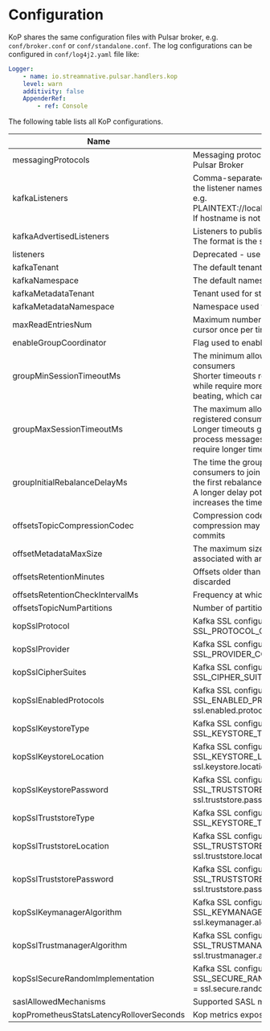 # Configuration

KoP shares the same configuration files with Pulsar broker, e.g. `conf/broker.conf` or `conf/standalone.conf`. The log configurations can be configured in `conf/log4j2.yaml` file like:

```yaml
Logger:
    - name: io.streamnative.pulsar.handlers.kop
    level: warn
    additivity: false
    AppenderRef:
        - ref: Console
```

The following table lists all KoP configurations.

|Name|Description|Default|
|---|---|---|
|messagingProtocols|  Messaging protocols available for being loaded by Pulsar Broker |kafka|
|kafkaListeners|Comma-separated list of URIs we will listen on and the listener names.<br>e.g. PLAINTEXT://localhost:9092,SSL://localhost:9093.<br>If hostname is not set, bind to the default interface.||
|kafkaAdvertisedListeners|Listeners to publish to ZooKeeper for clients to use.<br>The format is the same as `kafkaListeners`.||
|listeners|Deprecated - use `kafkaListeners` instead. ||
|kafkaTenant| The default tenant of Kafka's topics |public|
|kafkaNamespace| The default namespace of Kafka's topics |default|
|kafkaMetadataTenant| Tenant used for storing Kafka metadata topics |public|
|kafkaMetadataNamespace| Namespace used for storing Kafka metadata topics  |__kafka|
|maxReadEntriesNum| Maximum number of entries that are read from cursor once per time  |5|
|enableGroupCoordinator|  Flag used to enable the group coordinator  |true|
|groupMinSessionTimeoutMs| The minimum allowed session timeout for registered consumers<br>Shorter timeouts result in quicker failure detection while require more frequent consumer heart beating, which can overwhelm broker resources.  |6000|
|groupMaxSessionTimeoutMs| The maximum allowed session timeout for registered consumers. <br>Longer timeouts give consumers more time to process messages between heartbeats while require longer time to detect failures. |300000|
|groupInitialRebalanceDelayMs| The time the group coordinator waits for more consumers to join a new group before performing the first rebalance <br> A longer delay potentially reduces rebalances, but increases the time until processing begins.  |3000|
|offsetsTopicCompressionCodec| Compression codec for the offsets topic <br>compression may be used to achieve "atomic" commits  |N/A|
|offsetMetadataMaxSize| The maximum size in bytes for a metadata entry associated with an offset commit  |4096|
|offsetsRetentionMinutes| Offsets older than this retention period are discarded |10080|
|offsetsRetentionCheckIntervalMs| Frequency at which to check for stale offsets  |600000|
|offsetsTopicNumPartitions| Number of partitions for the offsets topic  |8|
|kopSslProtocol| Kafka SSL configuration map with: SSL_PROTOCOL_CONFIG = ssl.protocol |TLS|
|kopSslProvider| Kafka SSL configuration map with: SSL_PROVIDER_CONFIG = ssl.provider | N/A |
|kopSslCipherSuites| Kafka SSL configuration map with: SSL_CIPHER_SUITES_CONFIG = ssl.cipher.suites|  N/A |
|kopSslEnabledProtocols| Kafka SSL configuration map with: SSL_ENABLED_PROTOCOLS_CONFIG = ssl.enabled.protocols| TLSv1.2, TLSv1.1, TLSv1 |
|kopSslKeystoreType| Kafka SSL configuration map with: SSL_KEYSTORE_TYPE_CONFIG = ssl.keystore.type |JKS|
|kopSslKeystoreLocation| Kafka SSL configuration map with: SSL_KEYSTORE_LOCATION_CONFIG = ssl.keystore.location  |N/A |
|kopSslKeystorePassword| Kafka SSL configuration map with: SSL_TRUSTSTORE_PASSWORD_CONFIG = ssl.truststore.password  |N/A |
|kopSslTruststoreType| Kafka SSL configuration map with: SSL_KEYSTORE_TYPE_CONFIG = ssl.keystore.type |JKS|
|kopSslTruststoreLocation| Kafka SSL configuration map with: SSL_TRUSTSTORE_LOCATION_CONFIG = ssl.truststore.location | N/A |
|kopSslTruststorePassword| Kafka SSL configuration map with: SSL_TRUSTSTORE_PASSWORD_CONFIG = ssl.truststore.password |N/A |
|kopSslKeymanagerAlgorithm|Kafka SSL configuration map with: SSL_KEYMANAGER_ALGORITHM_CONFIG = ssl.keymanager.algorithm |SunX509|
|kopSslTrustmanagerAlgorithm| Kafka SSL configuration map with: SSL_TRUSTMANAGER_ALGORITHM_CONFIG = ssl.trustmanager.algorithm |SunX509|
|kopSslSecureRandomImplementation| Kafka SSL configuration map with: SSL_SECURE_RANDOM_IMPLEMENTATION_CONFIG = ssl.secure.random.implementation  | N/A|
|saslAllowedMechanisms| Supported SASL mechanisms exposed by the broker |N/A|
|kopPrometheusStatsLatencyRolloverSeconds|Kop metrics expose to prometheus rollover latency | 60 |

